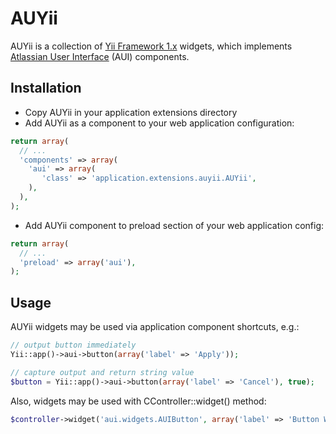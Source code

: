 AUYii
=====

AUYii is a collection of [Yii Framework 1.x](https://github.com/yiisoft/yii) widgets, which implements [Atlassian User Interface](https://docs.atlassian.com/aui/latest/) (AUI) components.


Installation
------------
- Copy AUYii in your application extensions directory
- Add AUYii as a component to your web application configuration:

```php
return array(
  // ...
  'components' => array(
    'aui' => array(
       'class' => 'application.extensions.auyii.AUYii',
    ),
  ),
);
```

- Add AUYii component to preload section of your web application config:

```php
return array(
  // ...
  'preload' => array('aui'),
);
```

Usage
-----

AUYii widgets may be used via application component shortcuts, e.g.:

```php
// output button immediately
Yii::app()->aui->button(array('label' => 'Apply'));

// capture output and return string value
$button = Yii::app()->aui->button(array('label' => 'Cancel'), true);
```
Also, widgets may be used with CController::widget() method:

```php
$controller->widget('aui.widgets.AUIButton', array('label' => 'Button Widget'));
```
